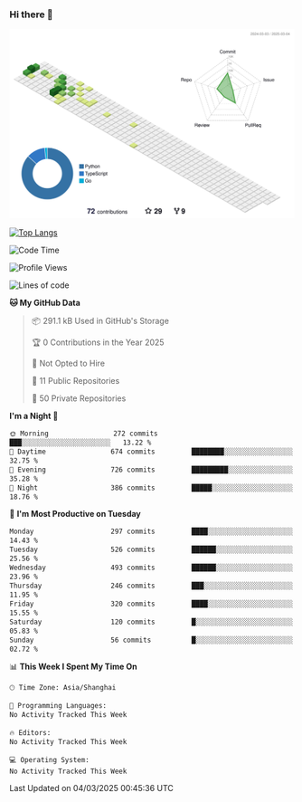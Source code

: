 ### Hi there 👋

![](./profile-3d-contrib/profile-green-animate.svg)

 

[![Top Langs](https://github-readme-stats.vercel.app/api/top-langs/?username=fly2tomato)](https://github.com/anuraghazra/github-readme-stats)


 

<!--START_SECTION:waka-->
![Code Time](http://img.shields.io/badge/Code%20Time-5%20hrs%2042%20mins-blue)

![Profile Views](http://img.shields.io/badge/Profile%20Views-0-blue)

![Lines of code](https://img.shields.io/badge/From%20Hello%20World%20I%27ve%20Written-520.4%20thousand%20lines%20of%20code-blue)

**🐱 My GitHub Data** 

> 📦 291.1 kB Used in GitHub's Storage 
 > 
> 🏆 0 Contributions in the Year 2025
 > 
> 🚫 Not Opted to Hire
 > 
> 📜 11 Public Repositories 
 > 
> 🔑 50 Private Repositories 
 > 
**I'm a Night 🦉** 

```text
🌞 Morning                272 commits         ███░░░░░░░░░░░░░░░░░░░░░░   13.22 % 
🌆 Daytime                674 commits         ████████░░░░░░░░░░░░░░░░░   32.75 % 
🌃 Evening                726 commits         █████████░░░░░░░░░░░░░░░░   35.28 % 
🌙 Night                  386 commits         █████░░░░░░░░░░░░░░░░░░░░   18.76 % 
```
📅 **I'm Most Productive on Tuesday** 

```text
Monday                   297 commits         ████░░░░░░░░░░░░░░░░░░░░░   14.43 % 
Tuesday                  526 commits         ██████░░░░░░░░░░░░░░░░░░░   25.56 % 
Wednesday                493 commits         ██████░░░░░░░░░░░░░░░░░░░   23.96 % 
Thursday                 246 commits         ███░░░░░░░░░░░░░░░░░░░░░░   11.95 % 
Friday                   320 commits         ████░░░░░░░░░░░░░░░░░░░░░   15.55 % 
Saturday                 120 commits         █░░░░░░░░░░░░░░░░░░░░░░░░   05.83 % 
Sunday                   56 commits          █░░░░░░░░░░░░░░░░░░░░░░░░   02.72 % 
```


📊 **This Week I Spent My Time On** 

```text
🕑︎ Time Zone: Asia/Shanghai

💬 Programming Languages: 
No Activity Tracked This Week

🔥 Editors: 
No Activity Tracked This Week

💻 Operating System: 
No Activity Tracked This Week
```


 Last Updated on 04/03/2025 00:45:36 UTC
<!--END_SECTION:waka-->
